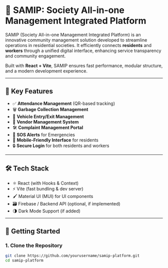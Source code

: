 # 🚀 SAMIP: Society All-in-one Management Integrated Platform

SAMIP (Society All-in-one Management Integrated Platform) is an innovative community management solution developed to streamline operations in residential societies. It efficiently connects **residents** and **workers** through a unified digital interface, enhancing service transparency and community engagement.

Built with **React + Vite**, SAMIP ensures fast performance, modular structure, and a modern development experience.

---

## 🌟 Key Features

- ✅ **Attendance Management** (QR-based tracking)
- 🗑️ **Garbage Collection Management**
- 🚗 **Vehicle Entry/Exit Management**
- 🛒 **Vendor Management System**
- 🛠️ **Complaint Management Portal**
- 🚨 **SOS Alerts** for Emergencies
- 📱 **Mobile-Friendly Interface** for residents
- 🔒 **Secure Login** for both residents and workers

---

## 🛠️ Tech Stack

- ⚛️ React (with Hooks & Context)
- ⚡ Vite (fast bundling & dev server)
- 🖌️ Material UI (MUI) for UI components
- 🗃️ Firebase / Backend API (optional, if implemented)
- 🌗 Dark Mode Support (if added)

---

## 🚀 Getting Started

### 1. Clone the Repository

```bash
git clone https://github.com/yourusername/samip-platform.git
cd samip-platform
